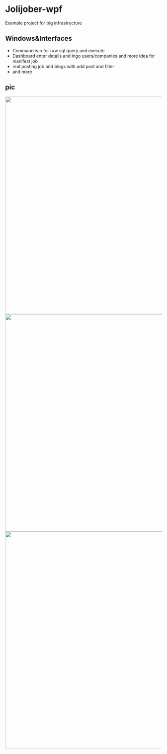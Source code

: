 # Jolijober-wpf
Example project for big infrastructure


## Windows&Interfaces
-  Command win for raw sql query and execute
-  Dashboard enter details and ingo users/companies and more idea for manifest job
-  real posting job and blogs with add post and filter
-  and more



## pic


<img src="https://github.com/MhozaifaA/Jolijober-wpf/blob/master/Jober/Resource/pic/command.JPG" width="700"> 


<img src="https://github.com/MhozaifaA/Jolijober-wpf/blob/master/Jober/Resource/pic/main.jpg" width="700"> 


<img src="https://github.com/MhozaifaA/Jolijober-wpf/blob/master/Jober/Resource/pic/post.JPG" width="700"> 


